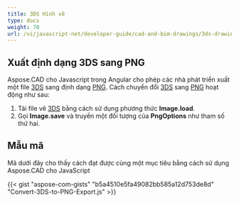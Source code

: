 ```yaml
---
title: 3DS Hình vẽ
type: docs
weight: 70
url: /vi/javascript-net/developer-guide/cad-and-bim-drawings/3ds-drawings/
---
```


## **Xuất định dạng 3DS sang PNG**

Aspose.CAD cho Javascript trong Angular cho phép các nhà phát triển xuất một file [3DS](https://docs.fileformat.com/3d/3ds/) sang định dạng [PNG](https://docs.fileformat.com/image/png/). Cách chuyển đổi [3DS](https://docs.fileformat.com/3d/3ds/) sang [PNG](https://docs.fileformat.com/image/png/) hoạt động như sau:

1. Tải file vẽ [3DS](https://docs.fileformat.com/3d/3ds/) bằng cách sử dụng phương thức **Image.load**.
1. Gọi **Image.save** và truyền một đối tượng của **PngOptions** như tham số thứ hai.

## Mẫu mã

Mã dưới đây cho thấy cách đạt được cùng một mục tiêu bằng cách sử dụng Aspose.CAD cho JavaScript

{{< gist "aspose-com-gists" "b5a4510e5fa49082bb585a12d753de8d" "Convert-3DS-to-PNG-Export.js" >}}
